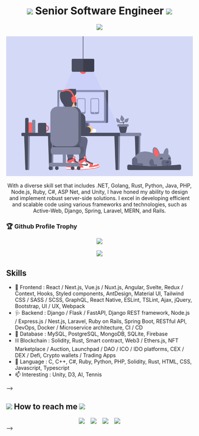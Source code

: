 <h1 align="center">
  <img src="https://media.giphy.com/media/hvRJCLFzcasrR4ia7z/giphy.gif" width="28">
    Senior Software Engineer
  <img src="https://media.giphy.com/media/hvRJCLFzcasrR4ia7z/giphy.gif" width="28">
</h1>

<p align="center">
  <img src="https://readme-typing-svg.herokuapp.com/?lines=Creative,%20Passionate%20and%20Result-oriented%20Software%20Engineer;7%2B%20years%20of%20hands-on%20experience;&center=true&width=800&height=45">
</p>

<p align="center">
  <img src="https://raw.githubusercontent.com/radomangutic/profile/main/1688467501706.gif" />
</p>

<p align="center">
    With a diverse skill set that includes .NET, Golang, Rust, Python, Java, PHP, Node.js, Ruby, C#, ASP Net, and Unity, I have honed my ability to design and implement robust server-side solutions. I excel in developing efficient and scalable code using various frameworks and technologies, such as Active-Web, Django, Spring, Laravel, MERN, and Rails.
</p>

<h3>🏆 Github Profile Trophy</h3>
<p align="center">
  <img src="https://github-profile-trophy.vercel.app/?username=inteldev2080&column=7&theme=onedark"/>
</p>
<p align = "center">
  <img src = "https://github-readme-stats.vercel.app/api/top-langs/?username=inteldev2080&langs_count=8&layout=compact&theme=tokyonight&include_all_commits=true&line_height=27">
</p>

## Skills

- 🎉 Frontend : React / Next.js, Vue.js / Nuxt.js, Angular, Svelte, Redux / Context, Hooks, Styled components, AntDesign, Material UI, Tailwind CSS / SASS / SCSS, GraphQL, React Native, ESLint, TSLint, Ajax, jQuery, Bootstrap, UI / UX, Webpack
- 🩺 Backend : Django / Flask / FastAPI, Django REST framework, Node.js / Express.js / Nest.js, Laravel, Ruby on Rails, Spring Boot, RESTful API, DevOps, Docker / Microservice architecture, CI / CD
- 🧩 Database : MySQL, PostgreSQL, MongoDB, SQLite, Firebase
- ⛓️ Blockchain : Solidity, Rust, Smart contract, Web3 / Ethers.js, NFT Marketplace / Auction, Launchpad / DAO / ICO / IDO platforms, CEX / DEX / Defi, Crypto wallets / Trading Apps
- 💬 Language : C, C++, C#, Ruby, Python, PHP, Solidity, Rust, HTML, CSS, Javascript, Typescript
- 📫 Interesting : Unity, D3, AI, Tennis

<!-- ## Languages & Tools -->
<!-- 
<code><img height="45" width="45" src="https://raw.githubusercontent.com/github/explore/80688e429a7d4ef2fca1e82350fe8e3517d3494d/topics/react/react.png"></code>
<code><img height="45" width="45" src="https://cdn.worldvectorlogo.com/logos/next-js.svg"></code>
<code><img height="45" width="45" src="https://raw.githubusercontent.com/github/explore/80688e429a7d4ef2fca1e82350fe8e3517d3494d/topics/vue/vue.png"></code>
<code><img height="45" width="45" src="https://www.vectorlogo.zone/logos/nuxtjs/nuxtjs-icon.svg"></code>
<code><img height="45" width="45" src="https://angular.io/assets/images/logos/angular/angular.svg"></code>
<code><img height="45" width="45" src="https://raw.githubusercontent.com/github/explore/80688e429a7d4ef2fca1e82350fe8e3517d3494d/topics/nodejs/nodejs.png"></code>
<code><img height="45" width="45" src="https://raw.githubusercontent.com/github/explore/80688e429a7d4ef2fca1e82350fe8e3517d3494d/topics/express/express.png"></code> -->
<!-- <code><img height="45" width="45" src="https://camo.githubusercontent.com/263164b2849cb40f0c6eaea2cf8406dda9d124aefce42ab5bd30f83d3133aef0/68747470733a2f2f63646e2e69636f6e73636f75742e636f6d2f69636f6e2f667265652f706e672d36342f6c61726176656c2d3232363031352e706e67" alt='laravel'></code> -->
<!-- <code><img height="45" width="45" src="https://profilinator.rishav.dev/skills-assets/codeigniter.svg"></code> -->
<!-- <code><img height="45" width="45" src="https://raw.githubusercontent.com/github/explore/80688e429a7d4ef2fca1e82350fe8e3517d3494d/topics/dotnet/dotnet.png"></code> -->
<!-- <code><img height="45" width="45" src="https://camo.githubusercontent.com/b68ee2443882c03a011ea49e1b6bcbe7bd994e1da6a980291557a3fd89348322/68747470733a2f2f63646e2e69636f6e73636f75742e636f6d2f69636f6e2f667265652f706e672d36342f707974686f6e2d322d3232363035312e706e67" alt='python'></code> -->
<!-- <code><img height="45" width="45" src="https://camo.githubusercontent.com/c617d01a7ffe0d5033ba5605b5097d1e09603d9e9ca3cb9ae1b2ab6a30d1f6dc/68747470733a2f2f63646e2e69636f6e73636f75742e636f6d2f69636f6e2f667265652f706e672d36342f646a616e676f2d31312d313137353033362e706e67" alt='django'></code>
<code><img height="45" width="45" src="https://profilinator.rishav.dev/skills-assets/nestjs.svg"></code>
<code><img height="45" width="45" src="https://encrypted-tbn0.gstatic.com/images?q=tbn:ANd9GcTs8Blzp6aega6pMnSJ_l9X6c_tUHTGJ3YiEZ1raKjYe08Ihuw07LTHexzHkwlsI9hZhTk&usqp=CAU" alt="ruby"></code>
<code><img height="45" width="45" src="https://encrypted-tbn0.gstatic.com/images?q=tbn:ANd9GcQmI7XX65yG1TKMJhJaAXnYp2Dn48bVOqP7wNByu2A9Jdx2FRIm9EOLb-RqhKKLyK1Vwxc&usqp=CAU" alt='rail'></code>
<code><img height="45" width="45" src="https://raw.githubusercontent.com/github/explore/80688e429a7d4ef2fca1e82350fe8e3517d3494d/topics/typescript/typescript.png"></code>
<code><img height="45" width="45" src="https://raw.githubusercontent.com/github/explore/80688e429a7d4ef2fca1e82350fe8e3517d3494d/topics/javascript/javascript.png"></code>
<code><img height="45" width="45" src="https://raw.githubusercontent.com/github/explore/80688e429a7d4ef2fca1e82350fe8e3517d3494d/topics/php/php.png"></code>
<!-- <code><img height="45" width="45" src="https://camo.githubusercontent.com/be406e7fcc11cd6204d544a8e1e3a168cd57a6fbf1d3b455830feeb85ef1ec76/68747470733a2f2f63646e2e6a7364656c6976722e6e65742f67682f64657669636f6e732f64657669636f6e2f69636f6e732f6373686172702f6373686172702d6f726967696e616c2e737667" alt='C#'></code> -->
<!-- <code><img height="45" width="45" src="https://raw.githubusercontent.com/github/explore/80688e429a7d4ef2fca1e82350fe8e3517d3494d/topics/sass/sass.png"></code>
<code><img height="45" width="45" src="https://raw.githubusercontent.com/github/explore/80688e429a7d4ef2fca1e82350fe8e3517d3494d/topics/bootstrap/bootstrap.png"></code> --> -->
<!-- <code><img height="45" width="45" src="https://icons-for-free.com/iconfiles/png/512/jquery+icon-1320185152994214115.png" alt='tailwind'></code> -->
<!-- <code><img height="45" width="45" src="https://camo.githubusercontent.com/2582ec2237a3a1fbd34e9b57332b72be27a7facb32abe7c2335e5f86e5f457a8/68747470733a2f2f63646e2e6a7364656c6976722e6e65742f67682f64657669636f6e732f64657669636f6e2f69636f6e732f6d7973716c2f6d7973716c2d6f726967696e616c2e737667"></code> -->
<!-- <code><img height="45" width="45" src="https://profilinator.rishav.dev/skills-assets/mongodb-original-wordmark.svg" alt="MongoDB" /></code>
<code><img height="45" width="45" src="https://cdn.iconscout.com/icon/free/png-256/postgresql-226047.png"></code>
<code><img height="45" width="45" src="https://www.vectorlogo.zone/logos/figma/figma-icon.svg"></code>
<code><img height="45" width="45" src="https://raw.githubusercontent.com/github/explore/80688e429a7d4ef2fca1e82350fe8e3517d3494d/topics/docker/docker.png" ></code>
<code><img height="45" width="45" src="https://raw.githubusercontent.com/github/explore/80688e429a7d4ef2fca1e82350fe8e3517d3494d/topics/aws/aws.png"></code>
<code><img height="45" width="45" src="https://camo.githubusercontent.com/add2c9721e333f0043ac938f3dadbc26a282776e01b95b308fcaba5afaf74ae3/68747470733a2f2f6173736574732e76657263656c2e636f6d2f696d6167652f75706c6f61642f76313538383830353835382f7265706f7369746f726965732f76657263656c2f6c6f676f2e706e67"></code>

<!-- <div align="center"> -->
  <h2>
    <img src='https://raw.githubusercontent.com/ShahriarShafin/ShahriarShafin/main/Assets/handshake.gif' width="100px" />
      How to reach me
    <img src='https://raw.githubusercontent.com/ShahriarShafin/ShahriarShafin/main/Assets/handshake.gif' width="100px" />
  </h2>

  <div align="center"> 
    <a href="mailto:virus.old.dev@gmail.com" target="_blank" rel="noopener noreferrer"><img src="https://img.icons8.com/fluency/2x/gmail-new.png"  width="40" /></a>
    &nbsp;&nbsp;
    <a href="https://join.skype.com/invite/pvyBEgeRg6NU" target="_blank" rel="noopener noreferrer"><img src="https://img.icons8.com/color/2x/skype.png"  width="40" /></a>
    &nbsp;&nbsp;
    <a href="https://t.me/JSun67" target="_blank" rel="noopener noreferrer"><img src="https://img.icons8.com/color/2x/telegram-app.png"  width="40" /></a>
    &nbsp;&nbsp;
    <a href="https://discord.gg/virusold" target="_blank" rel="noopener noreferrer"><img src="https://img.icons8.com/color/2x/discord.png"  width="40" /></a>
  </div>
</div> -->
